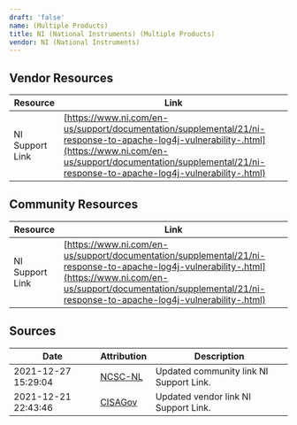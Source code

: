 ```yaml
---
draft: 'false'
name: (Multiple Products)
title: NI (National Instruments) (Multiple Products)
vendor: NI (National Instruments)
---
```


## Vendor Resources
| Resource | Link |
| --- | --- |
| NI Support Link | [https://www.ni.com/en-us/support/documentation/supplemental/21/ni-response-to-apache-log4j-vulnerability-.html](https://www.ni.com/en-us/support/documentation/supplemental/21/ni-response-to-apache-log4j-vulnerability-.html) |

## Community Resources
| Resource | Link |
| --- | --- |
| NI Support Link | [https://www.ni.com/en-us/support/documentation/supplemental/21/ni-response-to-apache-log4j-vulnerability-.html](https://www.ni.com/en-us/support/documentation/supplemental/21/ni-response-to-apache-log4j-vulnerability-.html) |


## Sources
| Date | Attribution | Description |
| --- | --- | --- |
| 2021-12-27 15:29:04 | [NCSC-NL](https://github.com/NCSC-NL/log4shell/blob/main/software/README.md) | Updated community link NI Support Link.  |
| 2021-12-21 22:43:46 | [CISAGov](https://raw.githubusercontent.com/cisagov/log4j-affected-db/develop/README.md) | Updated vendor link NI Support Link.  |
